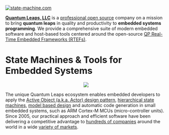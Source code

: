 <a href="https://www.state-machine.com" title="state-machine.com"><img src="https://www.state-machine.com/attachments/logo_ql-qr.png" title="state-machine.com"></a>

[<b>Quantum Leaps, LLC</b>](https://www.state-machine.com) is a [professional open source](https://www.state-machine.com/about#OpenSource) company on a mission to bring **quantum leaps** in quality and productivity to **embedded systems programming**. We provide a comprehensive suite of modern embedded software and host-based tools centered around the open-source [QP Real-Time Embedded Frameworks (RTEFs)](https://www.state-machine.com/rtef).

# State Machines & Tools for Embedded Systems
<p align="center"><a href="https://www.state-machine.com/products" title="state-machine.com"><img src="https://www.state-machine.com/attachments/qp-ecosystem.png"/></a></p>

The unique Quantum Leaps ecosystem enables embedded developers to apply the [Active Object (a.k.a. Actor) design pattern](https://www.state-machine.com/active-object), [hierarchical state machines](https://www.state-machine.com/fsm#HSM), [model based design](https://www.state-machine.com/mbd) and automatic code generation in small embedded systems, such as ARM Cortex-M MCUs (micro-controller units). Since 2005, our practical approach and efficient software have been delivering a competitive advantage to [hundreds of companies](https://www.state-machine.com/customers/) around the world in a wide [variety of markets](https://www.state-machine.com/customers/#Markets).

